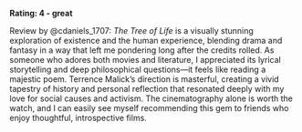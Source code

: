 **Rating: 4 - great**

Review by @cdaniels_1707: *The Tree of Life* is a visually stunning exploration of existence and the human experience, blending drama and fantasy in a way that left me pondering long after the credits rolled. As someone who adores both movies and literature, I appreciated its lyrical storytelling and deep philosophical questions—it feels like reading a majestic poem. Terrence Malick’s direction is masterful, creating a vivid tapestry of history and personal reflection that resonated deeply with my love for social causes and activism. The cinematography alone is worth the watch, and I can easily see myself recommending this gem to friends who enjoy thoughtful, introspective films.